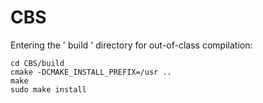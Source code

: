# CBS
Entering the ' build ' directory for out-of-class compilation:

    cd CBS/build
    cmake -DCMAKE_INSTALL_PREFIX=/usr ..
    make
    sudo make install
